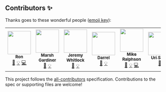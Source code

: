 ## Contributors ✨

Thanks goes to these wonderful people ([emoji key](https://allcontributors.org/docs/en/emoji-key)):

<!-- ALL-CONTRIBUTORS-LIST:START - Do not remove or modify this section -->
<!-- prettier-ignore-start -->
<!-- markdownlint-disable -->
<table>
  <tr>
    <td align="center"><a href="http://swagger.io/"><img src="https://avatars.githubusercontent.com/u/241629?v=4?s=75" width="75px;" alt=""/><br /><sub><b>Ron</b></sub></a><br /><a href="https://github.com/OAI/OpenAPI-Specification/commits?author=webron" title="Documentation">📖</a> <a href="#example-webron" title="Examples">💡</a> <a href="https://github.com/OAI/OpenAPI-Specification/commits?author=webron" title="Code">💻</a></td>
    <td align="center"><a href="https://www.linkedin.com/in/marshgardiner/"><img src="https://avatars.githubusercontent.com/u/54582?v=4?s=75" width="75px;" alt=""/><br /><sub><b>Marsh Gardiner</b></sub></a><br /><a href="https://github.com/OAI/OpenAPI-Specification/commits?author=earth2marsh" title="Documentation">📖</a> <a href="#example-earth2marsh" title="Examples">💡</a></td>
    <td align="center"><a href="http://thoughtspark.org/"><img src="https://avatars.githubusercontent.com/u/98899?v=4?s=75" width="75px;" alt=""/><br /><sub><b>Jeremy Whitlock</b></sub></a><br /><a href="https://github.com/OAI/OpenAPI-Specification/commits?author=whitlockjc" title="Documentation">📖</a> <a href="#example-whitlockjc" title="Examples">💡</a></td>
    <td align="center"><a href="http://www.bizcoder.com/"><img src="https://avatars.githubusercontent.com/u/447694?v=4?s=75" width="75px;" alt=""/><br /><sub><b>Darrel</b></sub></a><br /><a href="https://github.com/OAI/OpenAPI-Specification/commits?author=darrelmiller" title="Documentation">📖</a> <a href="#example-darrelmiller" title="Examples">💡</a></td>
    <td align="center"><a href="http://mermade.github.io/"><img src="https://avatars.githubusercontent.com/u/21603?v=4?s=75" width="75px;" alt=""/><br /><sub><b>Mike Ralphson</b></sub></a><br /><a href="https://github.com/OAI/OpenAPI-Specification/commits?author=MikeRalphson" title="Documentation">📖</a> <a href="#example-MikeRalphson" title="Examples">💡</a> <a href="https://github.com/OAI/OpenAPI-Specification/commits?author=MikeRalphson" title="Code">💻</a></td>
    <td align="center"><a href="https://github.com/usarid"><img src="https://avatars.githubusercontent.com/u/39899?v=4?s=75" width="75px;" alt=""/><br /><sub><b>Uri Sarid</b></sub></a><br /><a href="https://github.com/OAI/OpenAPI-Specification/commits?author=usarid" title="Documentation">📖</a></td>
  </tr>
</table>

<!-- markdownlint-restore -->
<!-- prettier-ignore-end -->

<!-- ALL-CONTRIBUTORS-LIST:END -->

This project follows the [all-contributors](https://github.com/all-contributors/all-contributors) specification. Contributions to the spec or supporting files are welcome!

